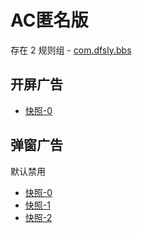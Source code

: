 # AC匿名版

存在 2 规则组 - [com.dfsly.bbs](/src/apps/com.dfsly.bbs.ts)

## 开屏广告

- [快照-0](https://i.gkd.li/import/13330351)

## 弹窗广告

默认禁用

- [快照-0](https://i.gkd.li/import/13343675)
- [快照-1](https://i.gkd.li/import/13335135)
- [快照-2](https://i.gkd.li/import/13335316)
